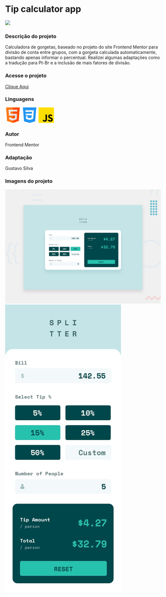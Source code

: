 <h1>Tip calculator app</h1>

<img src="https://img.shields.io/badge/STATUS%20-Pronto-sucess"/>

<h3>Descrição do projeto</h3>
<p>Calculadora de gorgetas, baseado no projeto do site Frontend Mentor para divisão de conta entre grupos, com a gorgeta calculada automaticamente, bastando apenas informar o percentual.
Realizei algumas adaptações como a tradução para Pt-Br e a inclusão de mais fatores de divisão.</p>

<h3>Acesse o projeto</h3><a href="https://gustavocrs.github.io/tip-calculator-app/">Clique Aqui</a> 

<div><p><h3>Linguagens</h3></p>
<img alt="Icone HTML" src="./images/html.png" style="width:50px;height:50px"/> 
<img alt="Icone CSS" src="./images/css.png" style="width:50px;height:50px"/> 
<img alt="Icone Javascript" src="./images/js.png" style="width:50px;height:50px"/>
</div>

<p><h3>Autor</h3> Frontend Mentor</p>
<p><h3>Adaptação</h3> Gustavo Silva</p>

<h3>Imagens do projeto</h3>
<img alt="Imagem do projeto" src="./design/desktop-preview.jpg"/>
<img alt="Imagem do projeto" src="./design/mobile-design.jpg"/>
